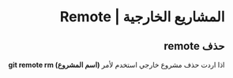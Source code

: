 <div dir="rtl">

#  المشاريع الخارجية | Remote
## حذف remote
اذا اردت حذف مشروع خارجي استخدم لأمر
**(اسم المشروع) git remote rm** 

</div>
